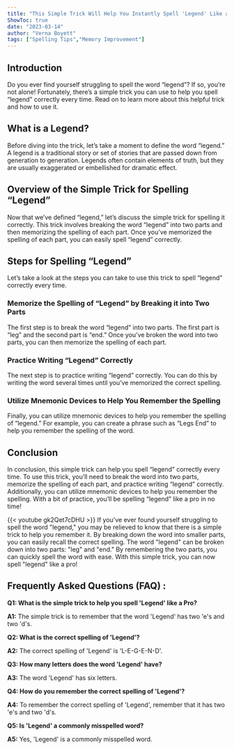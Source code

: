 ```yaml
---
title: "This Simple Trick Will Help You Instantly Spell 'Legend' Like a Pro!"
ShowToc: true 
date: "2023-03-14"
author: "Verna Boyett" 
tags: ["Spelling Tips","Memory Improvement"]
---
```

## Introduction 
Do you ever find yourself struggling to spell the word “legend”? If so, you’re not alone! Fortunately, there’s a simple trick you can use to help you spell “legend” correctly every time. Read on to learn more about this helpful trick and how to use it. 

## What is a Legend? 
Before diving into the trick, let’s take a moment to define the word “legend.” A legend is a traditional story or set of stories that are passed down from generation to generation. Legends often contain elements of truth, but they are usually exaggerated or embellished for dramatic effect. 

## Overview of the Simple Trick for Spelling “Legend” 
Now that we’ve defined “legend,” let’s discuss the simple trick for spelling it correctly. This trick involves breaking the word “legend” into two parts and then memorizing the spelling of each part. Once you’ve memorized the spelling of each part, you can easily spell “legend” correctly. 

## Steps for Spelling “Legend” 
Let’s take a look at the steps you can take to use this trick to spell “legend” correctly every time. 

### Memorize the Spelling of “Legend” by Breaking it into Two Parts 
The first step is to break the word “legend” into two parts. The first part is “leg” and the second part is “end.” Once you’ve broken the word into two parts, you can then memorize the spelling of each part. 

### Practice Writing “Legend” Correctly 
The next step is to practice writing “legend” correctly. You can do this by writing the word several times until you’ve memorized the correct spelling. 

### Utilize Mnemonic Devices to Help You Remember the Spelling 
Finally, you can utilize mnemonic devices to help you remember the spelling of “legend.” For example, you can create a phrase such as “Legs End” to help you remember the spelling of the word. 

## Conclusion 
In conclusion, this simple trick can help you spell “legend” correctly every time. To use this trick, you’ll need to break the word into two parts, memorize the spelling of each part, and practice writing “legend” correctly. Additionally, you can utilize mnemonic devices to help you remember the spelling. With a bit of practice, you’ll be spelling “legend” like a pro in no time!

{{< youtube gk2Qet7cDHU >}} 
If you've ever found yourself struggling to spell the word "legend," you may be relieved to know that there is a simple trick to help you remember it. By breaking down the word into smaller parts, you can easily recall the correct spelling. The word "legend" can be broken down into two parts: "leg" and "end." By remembering the two parts, you can quickly spell the word with ease. With this simple trick, you can now spell "legend" like a pro!

## Frequently Asked Questions (FAQ) :
**Q1: What is the simple trick to help you spell 'Legend' like a Pro?**

**A1:** The simple trick is to remember that the word 'Legend' has two 'e's and two 'd's.

**Q2: What is the correct spelling of 'Legend'?**

**A2:** The correct spelling of 'Legend' is 'L-E-G-E-N-D'.

**Q3: How many letters does the word 'Legend' have?**

**A3:** The word 'Legend' has six letters.

**Q4: How do you remember the correct spelling of 'Legend'?**

**A4:** To remember the correct spelling of 'Legend', remember that it has two 'e's and two 'd's.

**Q5: Is 'Legend' a commonly misspelled word?**

**A5:** Yes, 'Legend' is a commonly misspelled word.





